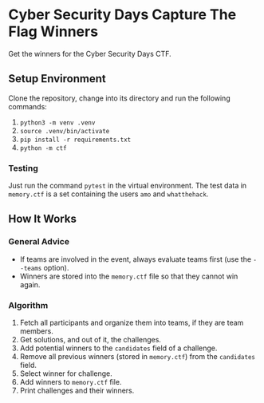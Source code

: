 # Cyber Security Days Capture The Flag Winners

Get the winners for the Cyber Security Days CTF.

## Setup Environment

Clone the repository, change into its directory and run the following commands:

1. `python3 -m venv .venv`
2. `source .venv/bin/activate`
3. `pip install -r requirements.txt`
4. `python -m ctf`

### Testing

Just run the command `pytest` in the virtual environment. The test data in `memory.ctf` is a set containing the users `amo` and `whatthehack`.

## How It Works

### General Advice

- If teams are involved in the event, always evaluate teams first (use the `--teams` option).
- Winners are stored into the `memory.ctf` file so that they cannot win again.

### Algorithm

1. Fetch all participants and organize them into teams, if they are team members.
2. Get solutions, and out of it, the challenges.
3. Add potential winners to the `candidates` field of a challenge.
4. Remove all previous winners (stored in `memory.ctf`) from the `candidates` field.
5. Select winner for challenge.
6. Add winners to `memory.ctf` file.
7. Print challenges and their winners.
